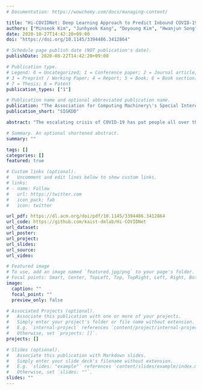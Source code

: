 ```yaml
---
# Documentation: https://wowchemy.com/docs/managing-content/

title: "Hi-COVIDNet: Deep Learning Approach to Predict Inbound COVID-19 Patients and Case Study in South Korea"
authors: ["Minseok Kim", "Junhyeok Kang", "Doyoung Kim", "Hwanjun Song", "Hyangsuk Min", "Youngeun Nam", "Dongmin Park", "Jae-Gil Lee"]
date: 2020-10-27T14:42:20+09:00
doi: "https://doi.org/10.1145/3394486.3412864"

# Schedule page publish date (NOT publication's date).
publishDate: 2020-08-22T14:42:20+09:00

# Publication type.
# Legend: 0 = Uncategorized; 1 = Conference paper; 2 = Journal article;
# 3 = Preprint / Working Paper; 4 = Report; 5 = Book; 6 = Book section;
# 7 = Thesis; 8 = Patent
publication_types: ["1"]

# Publication name and optional abbreviated publication name.
publication: "The Association for Computing Machinery\'s Special Interest Group on Knowledge Discovery and Data Mining"
publication_short: "SIGKDD"

abstract: "The escalating crisis of COVID-19 has put people all over the world in danger. Owing to the high contagion rate of the virus, COVID-19 cases continue to increase globally. To further suppress the threat of the COVID-19 pandemic and minimize its damage, it is imperative that each country monitors inbound travelers. Moreover, given that resources for quarantine are often limited, they must be carefully allocated. In this paper, to aid in such allocation by predicting the number of inbound COVID-19 cases, we propose Hi-COVIDNet, which takes advantage of the geographic hierarchy. Hi-COVIDNet is based on a neural network with two-level components, namely, country-level and continent-level encoders, which understand the complex relationships among foreign countries and derive their respective contagion risk to the destination country. An in-depth case study in South Korea with real-world COVID-19 datasets confirmed the effectiveness and practicality of Hi-COVIDNet."

# Summary. An optional shortened abstract.
summary: ""

tags: []
categories: []
featured: true

# Custom links (optional).
#   Uncomment and edit lines below to show custom links.
# links:
# - name: Follow
#   url: https://twitter.com
#   icon_pack: fab
#   icon: twitter

url_pdf: https://dl.acm.org/doi/pdf/10.1145/3394486.3412864
url_code: https://github.com/kaist-dmlab/Hi-COVIDNet 
url_dataset:
url_poster:
url_project:
url_slides:
url_source:
url_video:

# Featured image
# To use, add an image named `featured.jpg/png` to your page's folder. 
# Focal points: Smart, Center, TopLeft, Top, TopRight, Left, Right, BottomLeft, Bottom, BottomRight.
image:
  caption: ""
  focal_point: ""
  preview_only: false

# Associated Projects (optional).
#   Associate this publication with one or more of your projects.
#   Simply enter your project's folder or file name without extension.
#   E.g. `internal-project` references `content/project/internal-project/index.md`.
#   Otherwise, set `projects: []`.
projects: []

# Slides (optional).
#   Associate this publication with Markdown slides.
#   Simply enter your slide deck's filename without extension.
#   E.g. `slides: "example"` references `content/slides/example/index.md`.
#   Otherwise, set `slides: ""`.
slides: ""
---
```

